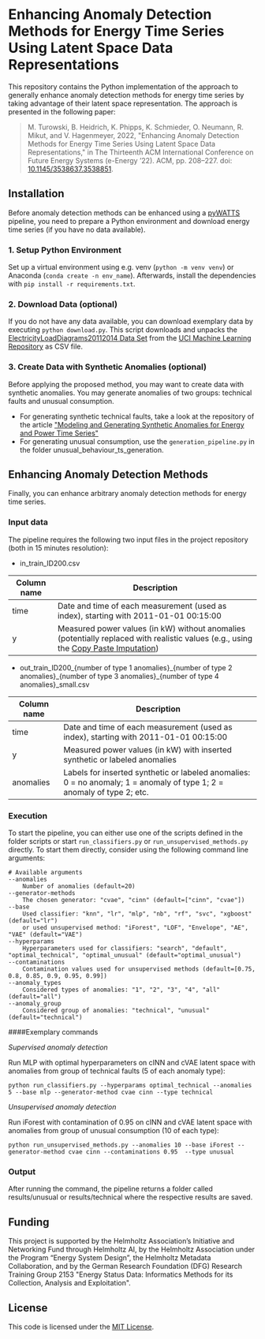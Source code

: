 # Enhancing Anomaly Detection Methods for Energy Time Series Using Latent Space Data Representations

This repository contains the Python implementation of the approach to generally enhance anomaly detection methods for energy time series by taking advantage of their latent space representation. The approach is presented in the following paper:
>M. Turowski, B. Heidrich, K. Phipps, K. Schmieder, O. Neumann, R. Mikut, and V. Hagenmeyer, 2022, "Enhancing Anomaly Detection Methods for Energy Time Series Using Latent Space Data Representations," in The Thirteenth ACM International Conference on Future Energy Systems (e-Energy ’22). ACM, pp. 208–227. doi: [10.1145/3538637.3538851](https://doi.org/10.1145/3538637.3538851).


## Installation

Before anomaly detection methods can be enhanced using a [pyWATTS](https://github.com/KIT-IAI/pyWATTS) pipeline, you need to prepare a Python environment and download energy time series (if you have no data available).

### 1. Setup Python Environment

Set up a virtual environment using e.g. venv (`python -m venv venv`) or Anaconda (`conda create -n env_name`). Afterwards, install the dependencies with `pip install -r requirements.txt`. 

### 2. Download Data (optional)

If you do not have any data available, you can download exemplary data by executing `python download.py`. This script downloads and unpacks the [ElectricityLoadDiagrams20112014 Data Set](https://archive.ics.uci.edu/ml/datasets/ElectricityLoadDiagrams20112014) from the [UCI Machine Learning Repository](https://archive.ics.uci.edu/ml/) as CSV file.

### 3. Create Data with Synthetic Anomalies (optional)

Before applying the proposed method, you may want to create data with synthetic anomalies. You may generate anomalies of two groups: technical faults and unusual consumption.
- For generating synthetic technical faults, take a look at the repository of the article ["Modeling and Generating Synthetic Anomalies for Energy and Power Time Series"](https://github.com/KIT-IAI/GeneratingSyntheticEnergyPowerAnomalies)
- For generating unusual consumption, use the `generation_pipeline.py` in the folder unusual_behaviour_ts_generation.


## Enhancing Anomaly Detection Methods

Finally, you can enhance arbitrary anomaly detection methods for energy time series.

### Input data
The pipeline requires the following two input files in the project repository (both in 15 minutes resolution):
* in_train_ID200.csv

| Column name | Description                                                                                                                                                                           |
|-------------|---------------------------------------------------------------------------------------------------------------------------------------------------------------------------------------|
| time        | Date and time of each measurement (used as index), starting with 2011-01-01 00:15:00                                                                                                  |
| y           | Measured power values (in kW) without anomalies (potentially replaced with realistic values (e.g., using the [Copy Paste Imputation](https://github.com/KIT-IAI/CopyPasteImputation)) |

* out_train_ID200_{number of type 1 anomalies}\_{number of type 2 anomalies}\_{number of type 3 anomalies}\_{number of type 4 anomalies}_small.csv

| Column name | Description                                                                                                                                                                           |
|-------------|---------------------------------------------------------------------------------------------------------------------------------------------------------------------------------------|
| time        | Date and time of each measurement (used as index), starting with 2011-01-01 00:15:00                                                                                                  |
| y           | Measured power values (in kW) with inserted synthetic or labeled anomalies |
| anomalies   | Labels for inserted synthetic or labeled anomalies: 0 = no anomaly; 1 = anomaly of type 1; 2 = anomaly of type 2; etc.                                                                                                                                                                                      |


### Execution
To start the pipeline, you can either use one of the scripts defined in the folder scripts or start `run_classifiers.py` or `run_unsupervised_methods.py` directly. To start them directly, consider using the following command line arguments:

```
# Available arguments
--anomalies
    Number of anomalies (default=20)
--generator-methods
    The chosen generator: "cvae", "cinn" (default=["cinn", "cvae"])
--base
    Used classifier: "knn", "lr", "mlp", "nb", "rf", "svc", "xgboost" (default="lr")
    or used unsupervised method: "iForest", "LOF", "Envelope", "AE", "VAE" (default="VAE")
--hyperparams
    Hyperparameters used for classifiers: "search", "default", "optimal_technical", "optimal_unusual" (default="optimal_unusual")
--contaminations 
    Contamination values used for unsupervised methods (default=[0.75, 0.8, 0.85, 0.9, 0.95, 0.99])
--anomaly_types
    Considered types of anomalies: "1", "2", "3", "4", "all" (default="all")
--anomaly_group
    Considered group of anomalies: "technical", "unusual" (default="technical")
```

####Exemplary commands

*Supervised anomaly detection*

Run MLP with optimal hyperparameters on cINN and cVAE latent space with anomalies from group of technical faults (5 of each anomaly type): 

`python run_classifiers.py --hyperparams optimal_technical --anomalies 5 --base mlp --generator-method cvae cinn --type technical`

*Unsupervised anomaly detection*

Run iForest with contamination of 0.95 on cINN and cVAE latent space with anomalies from group of unusual consumption (10 of each type):

`python run_unsupervised_methods.py --anomalies 10 --base iForest --generator-method cvae cinn --contaminations 0.95  --type unusual`


### Output

After running the command, the pipeline returns a folder called results/unusual or results/technical where the respective results are saved.


## Funding

This project is supported by the Helmholtz Association’s Initiative and Networking Fund through Helmholtz AI, by the Helmholtz Association under the Program “Energy System Design”, the Helmholtz Metadata Collaboration, and by the German Research Foundation (DFG) Research Training Group 2153 "Energy Status Data: Informatics Methods for its Collection, Analysis and Exploitation".


## License

This code is licensed under the [MIT License](LICENSE).
